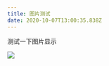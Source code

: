 ```yaml
---
title: 图片测试
date: 2020-10-07T13:00:35.838Z
---
```

测试一下图片显示

![](https:/cdn.jsdelivr.net/gh/8066/Hexo-NetlifyCMS@master/source/images/th.jpeg)